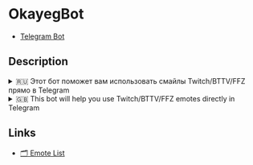 # OkayegBot

- [Telegram Bot](https://t.me/okayegbot)


## Description

<details>
    <summary>🇷🇺 Этот бот поможет вам использовать смайлы Twitch/BTTV/FFZ прямо в Telegram</summary>

    Бот работает автоматически, его не нужно никуда добавлять. 
    Просто откройте любой из своих чатов и введите `@OkayegBot` в поле сообщения. Затем нажмите на результат, чтобы отправить.

    Например, напишите
    ```
    @OkayegBot forsenPls
    ```
</details>

<details>
    <summary>🇬🇧 This bot will help you use Twitch/BTTV/FFZ emotes directly in Telegram</summary>

    It works automatically, no need to add it anywhere. 
    Simply open any of your chats and type @OkayegBot something in the message field. 
    Then tap on a result to send.

    For example, try typing 
    ```
    @OkayegBot forsenPls
    ```
</details>

## Links

- [🗂 Emote List](https://github.com/peepoclub/okayeg/blob/main/db/all.yaml)
